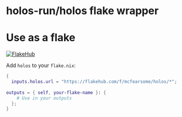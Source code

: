 # holos-run/holos flake wrapper


# Use as a flake
 
[![FlakeHub](https://img.shields.io/endpoint?url=https://flakehub.com/f/mcfearsome/holos/badge)](https://flakehub.com/flake/mcfearsome/holos)
 
Add `holos` to your `flake.nix`:
 
```nix
{
  inputs.holos.url = "https://flakehub.com/f/mcfearsome/holos/*";
 
outputs = { self, your-flake-name }: {
    # Use in your outputs
  };
}
```
